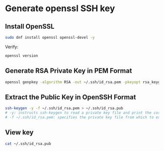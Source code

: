 # Generate openssl SSH key

## Install OpenSSL

```sh
sudo dnf install openssl openssl-devel -y
```

Verify:

```sh
openssl version
```

## Generate RSA Private Key in PEM Format

```sh
openssl genpkey -algorithm RSA -out ~/.ssh/id_rsa.pem -pkeyopt rsa_keygen_bits:4096
```

## Extract the Public Key in OpenSSH Format

```sh
ssh-keygen -y -f ~/.ssh/id_rsa.pem > ~/.ssh/id_rsa.pub
# -y: instructs ssh-keygen to read a private key file and print the corresponding public key.
# -f ~/.ssh/id_rsa.pem: specifies the private key file from which to extract the public key.
```

## View key

```sh
cat ~/.ssh/id_rsa.pub
```
